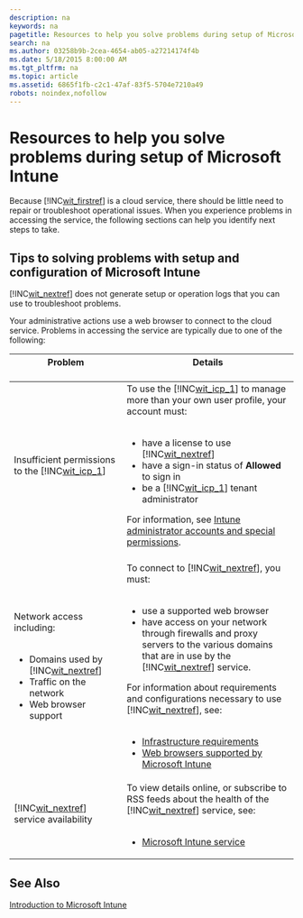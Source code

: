 ```yaml
---
description: na
keywords: na
pagetitle: Resources to help you solve problems during setup of Microsoft Intune
search: na
ms.author: 03258b9b-2cea-4654-ab05-a27214174f4b
ms.date: 5/18/2015 8:00:00 AM
ms.tgt_pltfrm: na
ms.topic: article
ms.assetid: 6865f1fb-c2c1-47af-83f5-5704e7210a49
robots: noindex,nofollow
---
```

# Resources to help you solve problems during setup of Microsoft Intune
Because [!INC[wit_firstref](../Token/wit_firstref_md.md)] is a cloud service, there should be little need to repair or troubleshoot operational issues. When you experience problems in accessing the service, the following sections can help you identify next steps to take.

## <a name="BKMK_ResolveSetupProblems"></a>Tips to solving problems with setup and configuration of Microsoft Intune
[!INC[wit_nextref](../Token/wit_nextref_md.md)] does not generate setup or operation logs that you can use to troubleshoot problems.

Your administrative actions use a web browser to connect to the cloud service. Problems in accessing the service are typically due to one of the following:

|Problem <br /> <br />|Details <br /> <br />|
|-----------|-----------|
|Insufficient permissions to the [!INC[wit_icp_1](../Token/wit_icp_1_md.md)] <br /> <br />|To use the [!INC[wit_icp_1](../Token/wit_icp_1_md.md)] to manage more than your own user profile, your account must: <br /> <br /><ul><li>have a license to use [!INC[wit_nextref](../Token/wit_nextref_md.md)] </li><li>have a sign-in status of **Allowed** to sign in </li><li>be a [!INC[wit_icp_1](../Token/wit_icp_1_md.md)] tenant administrator </li> </ul>For information, see [Intune administrator accounts and special permissions](../Topic/What_to_know_before_setting_up_Microsoft_Intune.md#BKMK_AdminAccounts). <br /> <br />|
|Network access including: <br /> <br /><ul><li>Domains used by [!INC[wit_nextref](../Token/wit_nextref_md.md)] </li><li>Traffic on the network </li><li>Web browser support </li> </ul>|To connect to [!INC[wit_nextref](../Token/wit_nextref_md.md)], you must: <br /> <br /><ul><li>use a supported web browser </li><li>have access on your network through firewalls and proxy servers to the various domains that are in use by the [!INC[wit_nextref](../Token/wit_nextref_md.md)] service. </li> </ul>For information about requirements and configurations necessary to use [!INC[wit_nextref](../Token/wit_nextref_md.md)], see: <br /> <br /><ul><li>[Infrastructure requirements](../Topic/Network_infrastructure_requirements_for_Microsoft_Intune.md#BKMK_InfrastructureReqs) </li><li>[Web browsers supported by Microsoft Intune](../Topic/Network_infrastructure_requirements_for_Microsoft_Intune.md#BKMK_SupportedBrowsers) </li> </ul>|
|[!INC[wit_nextref](../Token/wit_nextref_md.md)] service availability <br /> <br />|To view details online, or subscribe to RSS feeds about the health of the [!INC[wit_nextref](../Token/wit_nextref_md.md)] service, see: <br /> <br /><ul><li>[Microsoft Intune service](http://status.manage.microsoft.com/) </li> </ul>|

## See Also
[Introduction to Microsoft Intune](../Topic/Introduction_to_Microsoft_Intune.md)

